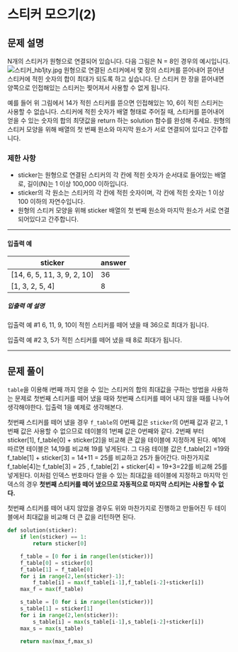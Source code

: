 # 스티커 모으기(2)

## 문제 설명

N개의 스티커가 원형으로 연결되어 있습니다. 다음 그림은 N = 8인 경우의 예시입니다.
![스티커_hb1jty.jpg](https://grepp-programmers.s3.ap-northeast-2.amazonaws.com/files/production/d8d3a8b3-606c-4fb6-baf2-3a96cb53d70c/%E1%84%89%E1%85%B3%E1%84%90%E1%85%B5%E1%84%8F%E1%85%A5_hb1jty.jpg)
원형으로 연결된 스티커에서 몇 장의 스티커를 뜯어내어 뜯어낸 스티커에 적힌 숫자의 합이 최대가 되도록 하고 싶습니다. 단 스티커 한 장을 뜯어내면 양쪽으로 인접해있는 스티커는 찢어져서 사용할 수 없게 됩니다.

예를 들어 위 그림에서 14가 적힌 스티커를 뜯으면 인접해있는 10, 6이 적힌 스티커는 사용할 수 없습니다. 스티커에 적힌 숫자가 배열 형태로 주어질 때, 스티커를 뜯어내어 얻을 수 있는 숫자의 합의 최댓값을 return 하는 solution 함수를 완성해 주세요. 원형의 스티커 모양을 위해 배열의 첫 번째 원소와 마지막 원소가 서로 연결되어 있다고 간주합니다.

### 제한 사항

- sticker는 원형으로 연결된 스티커의 각 칸에 적힌 숫자가 순서대로 들어있는 배열로, 길이(N)는 1 이상 100,000 이하입니다.
- sticker의 각 원소는 스티커의 각 칸에 적힌 숫자이며, 각 칸에 적힌 숫자는 1 이상 100 이하의 자연수입니다.
- 원형의 스티커 모양을 위해 sticker 배열의 첫 번째 원소와 마지막 원소가 서로 연결되어있다고 간주합니다.

------

#### 입출력 예

| sticker                     | answer |
| --------------------------- | ------ |
| [14, 6, 5, 11, 3, 9, 2, 10] | 36     |
| [1, 3, 2, 5, 4]             | 8      |

##### 입출력 예 설명

입출력 예 #1
6, 11, 9, 10이 적힌 스티커를 떼어 냈을 때 36으로 최대가 됩니다.

입출력 예 #2
3, 5가 적힌 스티커를 떼어 냈을 때 8로 최대가 됩니다.



---

## 문제 풀이

`table`을 이용해 i번째 까지 얻을 수 있는 스티커의 합의 최대값을 구하는 방법을 사용하는 문제로 첫번째 스티커를 떼어 냈을 때와 첫번째 스티커를 떼어 내지 않을 때를 나누어 생각해야한다. 입출력 1을 예제로 생각해본다.

첫번째 스티커를 떼어 냈을 경우 `f_table`의 0번째 값은 `sticker`의 0번째 값과 같고, 1번째 값은 사용할 수 없으므로 테이블의 1번째 값은 0번째와 같다. 2번째 부터 sticker[1], f_table[0] + sticker[2]을 비교해 큰 값을 테이블에 지정하게 된다. 예1에 따르면 테이블은 14,19를 비교해 19를 넣게된다. 그 다음 테이블 값은 f_table[2] =19와 f_table[1] + sticker[3] = 14+11 = 25를 비교하고 25가 들어간다. 마찬가지로 f_table[4]는 f_table[3] = 25 , f_table[2] + sticker[4] = 19+3=22를 비교해 25를 넣게된다. 이처럼 인덱스 번호마다 얻을 수 있는 최대값을 테이블에 지정하고 마지막 인덱스의 경우 **첫번째 스티커를 떼어 냈으므로 자동적으로 마지막 스티커는 사용할 수 없다.** 

첫번째 스티커를 떼어 내지 않았을 경우도 위와 마찬가지로 진행하고 만들어진 두 테이블에서 최대값을 비교해 더 큰 값을 리턴하면 된다.

```python
def solution(sticker):
    if len(sticker) == 1:
        return sticker[0]

    f_table = [0 for i in range(len(sticker))]
    f_table[0] = sticker[0]
    f_table[1] = f_table[0]
    for i in range(2,len(sticker)-1):
        f_table[i] = max(f_table[i-1],f_table[i-2]+sticker[i])
    max_f = max(f_table)

    s_table = [0 for i in range(len(sticker))]
    s_table[1] = sticker[1]
    for i in range(2,len(sticker)):
        s_table[i] = max(s_table[i-1],s_table[i-2]+sticker[i])
    max_s = max(s_table)

    return max(max_f,max_s)
```

